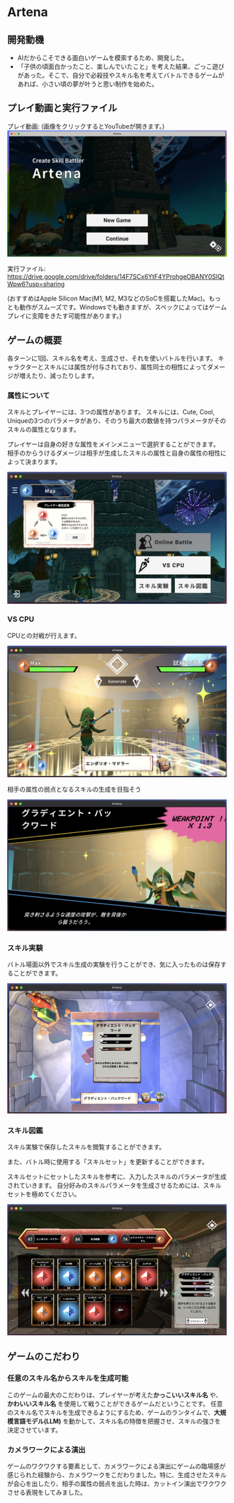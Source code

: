 # Artena

## 開発動機
* AIだからこそできる面白いゲームを模索するため、開発した。
* 「子供の頃面白かったこと、楽しんでいたこと」を考えた結果、ごっこ遊びがあった。そこで、自分で必殺技やスキル名を考えてバトルできるゲームがあれば、小さい頃の夢が叶うと思い制作を始めた。

## プレイ動画と実行ファイル
プレイ動画: (画像をクリックするとYouTubeが開きます。)
[!['Aretenaプレイ動画'](ReadmeSrc/youtube_link.png)](https://youtu.be/L0d9tQNQaoc)
<!-- https://youtu.be/L0d9tQNQaoc -->

実行ファイル:
https://drive.google.com/drive/folders/14F7SCx6YtF4YProhgeOBANY0SIQtWpw6?usp=sharing

(おすすめはApple Silicon Mac(M1, M2, M3などのSoCを搭載したMac)。もっとも動作がスムーズです。Windowsでも動きますが、スペックによってはゲームプレイに支障をきたす可能性があります。)

## ゲームの概要
各ターンに1回、スキル名を考え、生成させ、それを使いバトルを行います。
キャラクターとスキルには属性が付与されており、属性同士の相性によってダメージが増えたり、減ったりします。

### 属性について
スキルとプレイヤーには、3つの属性があります。
スキルには、Cute, Cool, Uniqueの3つのパラメータがあり、そのうち最大の数値を持つパラメータがそのスキルの属性となります。

プレイヤーは自身の好きな属性をメインメニューで選択することができます。
相手のからうけるダメージは相手が生成したスキルの属性と自身の属性の相性によって決まります。


![battle](ReadmeSrc/player_attribute.png)


### VS CPU
CPUとの対戦が行えます。

![battle](ReadmeSrc/generate_skill.png)

相手の属性の弱点となるスキルの生成を目指そう

![battle](ReadmeSrc/cutin_effect.png)


### スキル実験
バトル場面以外でスキル生成の実験を行うことができ、気に入ったものは保存することができます。


![battle](ReadmeSrc/experiment.png)



### スキル図鑑
スキル実験で保存したスキルを閲覧することができます。

また、バトル時に使用する「スキルセット」を更新することができます。

スキルセットにセットしたスキルを参考に、入力したスキルのパラメータが生成されていきます。
自分好みのスキルパラメータを生成させるためには、スキルセットを極めてください。

![battle](ReadmeSrc/library.png)



<!-- ## プレイ動画
ゲームプレイ映像は以下のURLから確認できます。

https://youtu.be/L0d9tQNQaoc


## 実行ファイル
以下のURLからMacOS版とWindowsOS版をダウンロードすることができます。
ダウンロードしてうまく起動できない場合は`Artena実行ファイルについて.pdf`を参照してください。

MacOS版は、Apple Silicon, Intel両方動くようにビルドしていますが、Intel Macでの動作確認はしておりません。

Windows版でも動作確認できておりますが、CPUの性能によってはAIを動作させるのに時間がかかってしまう場合があります。

Apple Silicon Macでは問題なく動作します。

https://drive.google.com/drive/folders/14F7SCx6YtF4YProhgeOBANY0SIQtWpw6?usp=sharing -->

## ゲームのこだわり
### 任意のスキル名からスキルを生成可能
このゲームの最大のこだわりは、プレイヤーが考えた**かっこいいスキル名** や、**かわいいスキル名** を使用して戦うことができるゲームだということです。
任意のスキル名でスキルを生成できるようにするため、ゲームのランタイムで、**大規模言語モデル(LLM)** を動かして、スキル名の特徴を把握させ、スキルの強さを決定させています。

### カメラワークによる演出
ゲームのワクワクする要素として、カメラワークによる演出にゲームの臨場感が感じられた経験から、カメラワークをこだわりました。特に、生成させたスキルが会心を出したり、相手の属性の弱点を出した時は、カットイン演出でワクワクさせる表現をしてみました。

